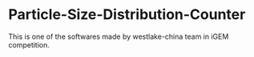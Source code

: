 # Particle-Size-Distribution-Counter
This is one of the softwares made by westlake-china team in iGEM competition.
